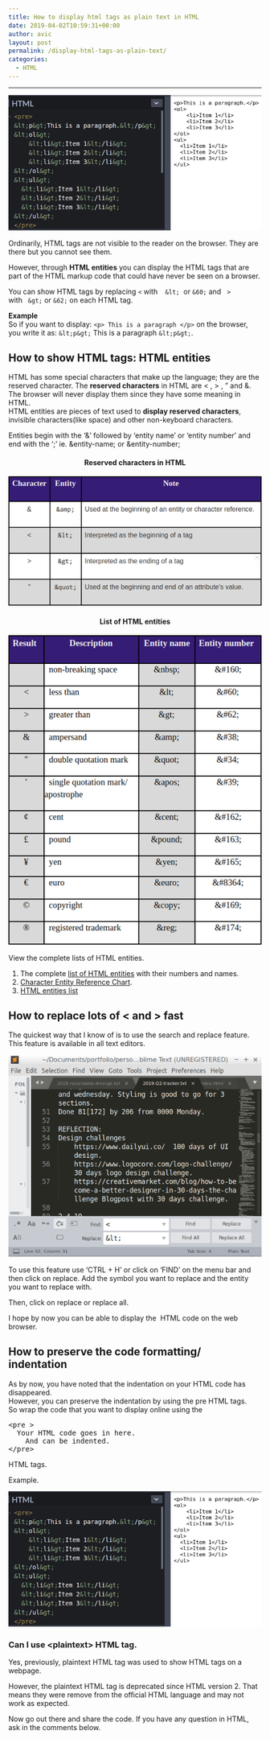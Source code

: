 ```yaml
---
title: How to display html tags as plain text in HTML
date: 2019-04-02T10:59:31+00:00
author: avic
layout: post
permalink: /display-html-tags-as-plain-text/
categories:
  - HTML
---
```

* * *

<img class="aligncenter wp-image-214 size-full" src="/public/04/display-code.png" alt="Show HTML tags on browser I using HTML entities"/>

Ordinarily, HTML tags are not visible to the reader on the browser. They are there but you cannot see them.

However, through **HTML entities** you can display the HTML tags that are part of the HTML markup code that could have never be seen on a browser.

You can show HTML tags by replacing `<` with  ` &lt;`  or  `&60;` and   `>`   with ` &gt;` or  `&62;` on each HTML tag.

**Example**  
So if you want to display: `<p> This is a paragraph </p>` on the browser, you write it as:  `&lt;p&gt;` This is a paragraph `&lt;p&gt;`.

## How to show HTML tags: HTML entities

HTML has some special characters that make up the language; they are the reserved character. The **reserved characters** in HTML are < , > , &#8221; and &. The browser will never display them since they have some meaning in HTML.  
HTML entities are pieces of text used to **display reserved characters**, invisible characters(like space) and other non-keyboard characters.

Entities begin with the ‘&’ followed by ‘entity name’ or ‘entity number’ and end with the ‘;’ ie. &entity-name; or &entity-number;

<h4 style="text-align: center;">
  Reserved characters in HTML
</h4>

<img src="/public/04/special-characters-html.png" alt="Reserved characters in HTML"/> 

<h4 style="text-align: center;">
  List of HTML entities
</h4>

<img src="/public/04/other-html-entities.png" alt="Commonly used HTML entities"/>

View the complete lists of HTML entities.

  1. The complete [list of HTML entities](https://www.freeformatter.com/html-entities.html) with their numbers and names.
  2. [Character Entity Reference Chart](https://dev.w3.org/html5/html-author/charref).
  3. [HTML entities list](https://developer.mozilla.org/en-US/docs/Glossary/Entity)

## How to replace lots of < and > fast

The quickest way that I know of is to use the search and replace feature. This feature is available in all text editors.

<img src="/public/04/mass-change-entities.png" alt="changing alot of html entities" /> 

To use this feature use &#8216;CTRL + H&#8217; or click on &#8216;FIND&#8217; on the menu bar and then click on replace. Add the symbol you want to replace and the entity you want to replace with.

Then, click on replace or replace all.

I hope by now you can be able to display the  HTML code on the web browser.

## How to preserve the code formatting/ indentation

As by now, you have noted that the indentation on your HTML code has disappeared.  
However, you can preserve the indentation by using the pre HTML tags.  
So wrap the code that you want to display online using the

<pre>&lt;pre &gt;
  Your HTML code goes in here.
    And can be indented.
&lt;/pre&gt;</pre>

HTML tags.

Example.

<img src="/public/04/display-code.png" alt="preserve code formating indentation html <pre>"/> 

### Can I use &lt;plaintext&gt; HTML tag.

Yes, previously, plaintext HTML tag was used to show HTML tags on a webpage.

However, the plaintext HTML tag is deprecated since HTML version 2. That means they were remove from the official HTML language and may not work as expected.


Now go out there and share the code. If you have any question in HTML, ask in the comments below.
